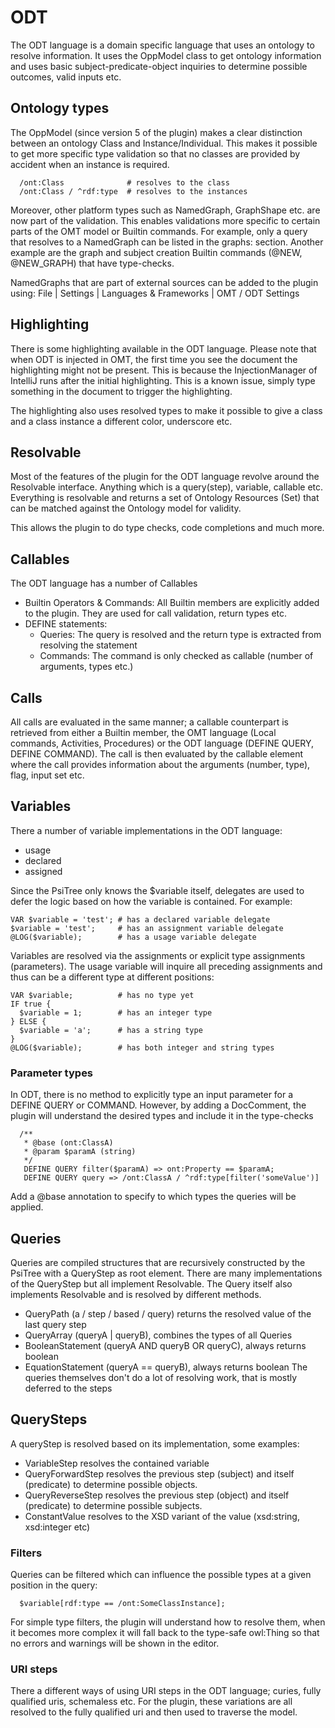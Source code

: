 # ODT

The ODT language is a domain specific language that uses an ontology to resolve information. It uses the OppModel class
to get ontology information and uses basic subject-predicate-object inquiries to determine possible outcomes, valid
inputs etc.

## Ontology types

The OppModel (since version 5 of the plugin) makes a clear distinction between an ontology Class and
Instance/Individual. This makes it possible to get more specific type validation so that no classes are provided by
accident when an instance is required.

```
  /ont:Class              # resolves to the class
  /ont:Class / ^rdf:type  # resolves to the instances
```

Moreover, other platform types such as NamedGraph, GraphShape etc. are now part of the validation. This enables
validations more specific to certain parts of the OMT model or Builtin commands. For example, only a query that resolves
to a NamedGraph can be listed in the graphs: section. Another example are the graph and subject creation Builtin
commands (@NEW, @NEW_GRAPH) that have type-checks.

NamedGraphs that are part of external sources can be added to the plugin using:
File | Settings | Languages & Frameworks | OMT / ODT Settings

## Highlighting

There is some highlighting available in the ODT language. Please note that when ODT is injected in OMT, the first time
you see the document the highlighting might not be present. This is because the InjectionManager of IntelliJ runs after
the initial highlighting. This is a known issue, simply type something in the document to trigger the highlighting.

The highlighting also uses resolved types to make it possible to give a class and a class instance a different color,
underscore etc.

## Resolvable

Most of the features of the plugin for the ODT language revolve around the Resolvable interface. Anything which is a
query(step), variable, callable etc. Everything is resolvable and returns a set of Ontology Resources (Set<OntResource>)
that can be matched against the Ontology model for validity.

This allows the plugin to do type checks, code completions and much more.

## Callables

The ODT language has a number of Callables

* Builtin Operators & Commands: All Builtin members are explicitly added to the plugin. They are used for call
  validation, return types etc.
* DEFINE statements:
  * Queries: The query is resolved and the return type is extracted from resolving the statement
  * Commands: The command is only checked as callable (number of arguments, types etc.)

## Calls

All calls are evaluated in the same manner; a callable counterpart is retrieved from either a Builtin member, the OMT
language (Local commands, Activities, Procedures) or the ODT language
(DEFINE QUERY, DEFINE COMMAND). The call is then evaluated by the callable element where the call provides information
about the arguments (number, type), flag, input set etc.

## Variables

There a number of variable implementations in the ODT language:

* usage
* declared
* assigned

Since the PsiTree only knows the $variable itself, delegates are used to defer the logic based on how the variable is
contained. For example:

```
VAR $variable = 'test'; # has a declared variable delegate
$variable = 'test';     # has an assignment variable delegate
@LOG($variable);        # has a usage variable delegate
``` 

Variables are resolved via the assignments or explicit type assignments (parameters). The usage variable will inquire
all preceding assignments and thus can be a different type at different positions:

```
VAR $variable;          # has no type yet
IF true {
  $variable = 1;        # has an integer type
} ELSE {
  $variable = 'a';      # has a string type
}
@LOG($variable);        # has both integer and string types
```

### Parameter types

In ODT, there is no method to explicitly type an input parameter for a DEFINE QUERY or COMMAND. However, by adding a
DocComment, the plugin will understand the desired types and include it in the type-checks

```
  /**
   * @base (ont:ClassA)
   * @param $paramA (string)
   */
   DEFINE QUERY filter($paramA) => ont:Property == $paramA;
   DEFINE QUERY query => /ont:ClassA / ^rdf:type[filter('someValue')]
```

Add a @base annotation to specify to which types the queries will be applied.

## Queries

Queries are compiled structures that are recursively constructed by the PsiTree with a QueryStep as root element. There
are many implementations of the QueryStep but all implement Resolvable. The Query itself also implements Resolvable and
is resolved by different methods.

* QueryPath (a / step / based / query) returns the resolved value of the last query step
* QueryArray (queryA | queryB), combines the types of all Queries
* BooleanStatement (queryA AND queryB OR queryC), always returns boolean
* EquationStatement (queryA == queryB), always returns boolean The queries themselves don't do a lot of resolving work,
  that is mostly deferred to the steps

## QuerySteps

A queryStep is resolved based on its implementation, some examples:

* VariableStep resolves the contained variable
* QueryForwardStep resolves the previous step (subject) and itself (predicate) to determine possible objects.
* QueryReverseStep resolves the previous step (object) and itself (predicate) to determine possible subjects.
* ConstantValue resolves to the XSD variant of the value (xsd:string, xsd:integer etc)

### Filters

Queries can be filtered which can influence the possible types at a given position in the query:

```
  $variable[rdf:type == /ont:SomeClassInstance];
```

For simple type filters, the plugin will understand how to resolve them, when it becomes more complex it will fall back
to the type-safe owl:Thing so that no errors and warnings will be shown in the editor.

### URI steps

There a different ways of using URI steps in the ODT language; curies, fully qualified uris, schemaless etc. For the
plugin, these variations are all resolved to the fully qualified uri and then used to traverse the model.
